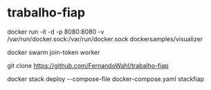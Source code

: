 # trabalho-fiap


docker run -it -d -p 8080:8080 -v /var/run/docker.sock:/var/run/docker.sock dockersamples/visualizer

docker swarm join-token worker

git clone https://github.com/FernandoWahl/trabalho-fiap

docker stack deploy --compose-file docker-compose.yaml stackfiap

